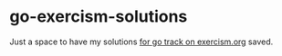 # go-exercism-solutions
Just a space to have my solutions [for go track on exercism.org](https://exercism.org/tracks/go) saved.
